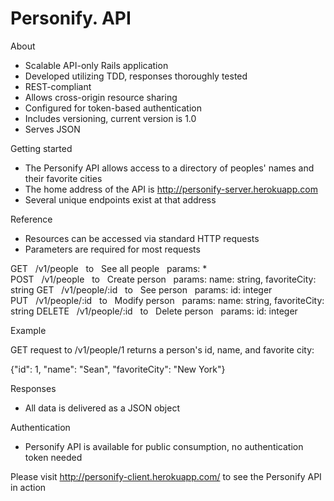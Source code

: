 # Personify. API


About

- Scalable API-only Rails application
- Developed utilizing TDD, responses thoroughly tested
- REST-compliant
- Allows cross-origin resource sharing
- Configured for token-based authentication
- Includes versioning, current version is 1.0
- Serves JSON


Getting started

- The Personify API allows access to a directory of peoples' names and their favorite cities
- The home address of the API is http://personify-server.herokuapp.com
- Several unique endpoints exist at that address


Reference

- Resources can be accessed via standard HTTP requests
- Parameters are required for most requests

GET&nbsp;&nbsp;&nbsp;/v1/people&nbsp;&nbsp;&nbsp;to&nbsp;&nbsp;&nbsp;See all people&nbsp;&nbsp;&nbsp;params: *
POST&nbsp;&nbsp;&nbsp;/v1/people&nbsp;&nbsp;&nbsp;to&nbsp;&nbsp;&nbsp;Create person&nbsp;&nbsp;&nbsp;params: name: string, favoriteCity: string
GET&nbsp;&nbsp;&nbsp;/v1/people/:id&nbsp;&nbsp;&nbsp;to&nbsp;&nbsp;&nbsp;See person&nbsp;&nbsp;&nbsp;params: id: integer
PUT&nbsp;&nbsp;&nbsp;/v1/people/:id&nbsp;&nbsp;&nbsp;to&nbsp;&nbsp;&nbsp;Modify person&nbsp;&nbsp;&nbsp;params: name: string, favoriteCity: string
DELETE&nbsp;&nbsp;&nbsp;/v1/people/:id&nbsp;&nbsp;&nbsp;to&nbsp;&nbsp;&nbsp;Delete person&nbsp;&nbsp;&nbsp;params: id: integer

Example

GET request to /v1/people/1 returns a person's id, name, and favorite city:

{"id": 1, "name": "Sean", "favoriteCity": "New York"}


Responses

- All data is delivered as a JSON object


Authentication

- Personify API is available for public consumption, no authentication token needed


Please visit http://personify-client.herokuapp.com/ to see the Personify API in action
